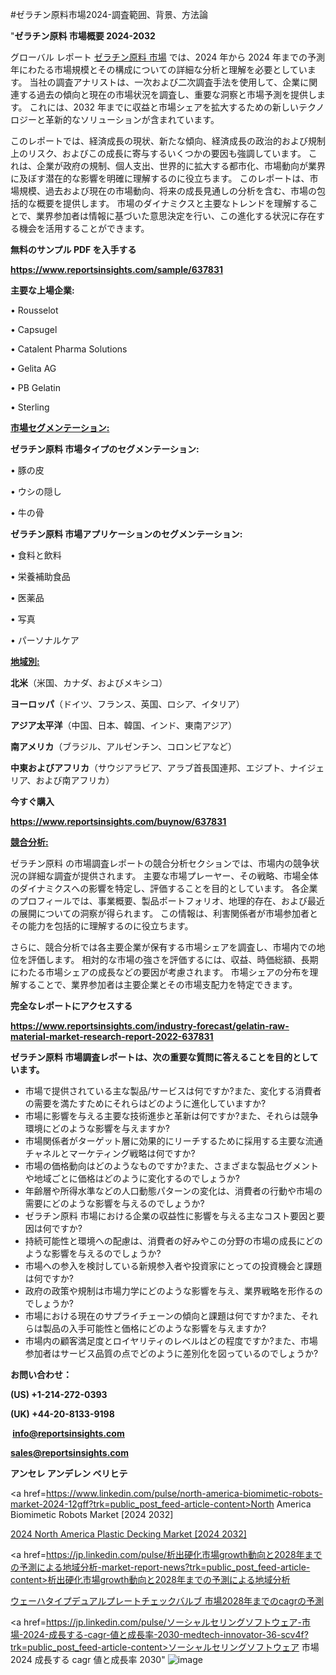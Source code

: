 #ゼラチン原料市場2024-調査範囲、背景、方法論

"<strong>ゼラチン原料 市場概要 2024-2032</strong>

グローバル レポート <a href=https://www.reportsinsights.com/sample/637831>ゼラチン原料 市場</a> では、2024 年から 2024 年までの予測年にわたる市場規模とその構成についての詳細な分析と理解を必要としています。 当社の調査アナリストは、一次および二次調査手法を使用して、企業に関連する過去の傾向と現在の市場状況を調査し、重要な洞察と市場予測を提供します。 これには、2032 年までに収益と市場シェアを拡大​​するための新しいテクノロジーと革新的なソリューションが含まれています。

このレポートでは、経済成長の現状、新たな傾向、経済成長の政治的および規制上のリスク、およびこの成長に寄与するいくつかの要因も強調しています。 これは、企業が政府の規制、個人支出、世界的に拡大する都市化、市場動向が業界に及ぼす潜在的な影響を明確に理解するのに役立ちます。 このレポートは、市場規模、過去および現在の市場動向、将来の成長見通しの分析を含む、市場の包括的な概要を提供します。 市場のダイナミクスと主要なトレンドを理解することで、業界参加者は情報に基づいた意思決定を行い、この進化する状況に存在する機会を活用することができます。

<strong><b>無料のサンプル PDF を入手する</b></strong>

<a href=https://www.reportsinsights.com/sample/637831><strong><u>https://www.reportsinsights.com/sample/637831</u></strong></a>

<strong>主要な上場企業:</strong>

• Rousselot

• Capsugel

• Catalent Pharma Solutions

• Gelita AG

• PB Gelatin

• Sterling

<strong><u>市場セグメンテーション</u></strong><strong><u>:</u></strong>

<strong>ゼラチン原料 市場タイプのセグメンテーション:</strong>

• 豚の皮

• ウシの隠し

• 牛の骨

<strong>ゼラチン原料 市場アプリケーションのセグメンテーション:</strong>

• 食料と飲料

• 栄養補助食品

• 医薬品

• 写真

• パーソナルケア

<strong><u>地域別</u></strong><strong><u>:</u></strong>

<strong>北米</strong>（米国、カナダ、およびメキシコ）

<strong>ヨーロッパ</strong>（ドイツ、フランス、英国、ロシア、イタリア）

<strong>アジア太平洋</strong>（中国、日本、韓国、インド、東南アジア）

<strong>南アメリカ</strong>（ブラジル、アルゼンチン、コロンビアなど）

<strong>中東およびアフリカ</strong>（サウジアラビア、アラブ首長国連邦、エジプト、ナイジェリア、および南アフリカ）

<strong>今すぐ購入</strong>

<a href=https://www.reportsinsights.com/buynow/637831><strong><u>https://www.reportsinsights.com/buynow/637831</u></strong></a>

<strong><u>競合分析:</u></strong>

ゼラチン原料 の市場調査レポートの競合分析セクションでは、市場内の競争状況の詳細な調査が提供されます。 主要な市場プレーヤー、その戦略、市場全体のダイナミクスへの影響を特定し、評価することを目的としています。 各企業のプロフィールでは、事業概要、製品ポートフォリオ、地理的存在、および最近の展開についての洞察が得られます。 この情報は、利害関係者が市場参加者とその能力を包括的に理解するのに役立ちます。

さらに、競合分析では各主要企業が保有する市場シェアを調査し、市場内での地位を評価します。 相対的な市場の強さを評価するには、収益、時価総額、長期にわたる市場シェアの成長などの要因が考慮されます。 市場シェアの分布を理解することで、業界参加者は主要企業とその市場支配力を特定できます。

<strong>完全なレポートにアクセスする</strong>

<a href=https://www.reportsinsights.com/industry-forecast/gelatin-raw-material-market-research-report-2022-637831><strong><u><b>https://www.reportsinsights.com/industry-forecast/gelatin-raw-material-market-research-report-2022-637831</b></u></strong></a>

<strong><b>ゼラチン原料 市場調査レポートは、次の重要な質問に答えることを目的としています。</b></strong>
<ul>
  <li>市場で提供されている主な製品/サービスは何ですか?また、変化する消費者の需要を満たすためにそれらはどのように進化していますか?</li>
  <li>市場に影響を与える主要な技術進歩と革新は何ですか?また、それらは競争環境にどのような影響を与えますか?</li>
  <li>市場関係者がターゲット層に効果的にリーチするために採用する主要な流通チャネルとマーケティング戦略は何ですか?</li>
  <li>市場の価格動向はどのようなものですか?また、さまざまな製品セグメントや地域ごとに価格はどのように変化するのでしょうか?</li>
  <li>年齢層や所得水準などの人口動態パターンの変化は、消費者の行動や市場の需要にどのような影響を与えるのでしょうか?</li>
  <li>ゼラチン原料 市場における企業の収益性に影響を与える主なコスト要因と要因は何ですか?</li>
  <li>持続可能性と環境への配慮は、消費者の好みやこの分野の市場の成長にどのような影響を与えるのでしょうか?</li>
  <li>市場への参入を検討している新規参入者や投資家にとっての投資機会と課題は何ですか?</li>
  <li>政府の政策や規制は市場力学にどのような影響を与え、業界戦略を形作るのでしょうか?</li>
  <li>市場における現在のサプライチェーンの傾向と課題は何ですか?また、それらは製品の入手可能性と価格にどのような影響を与えますか?</li>
  <li>市場内の顧客満足度とロイヤリティのレベルはどの程度ですか?また、市場参加者はサービス品質の点でどのように差別化を図っているのでしょうか?</li>
</ul>
<strong>お問い合わせ：</strong>

<strong>(US) +1-214-272-0393</strong>

<strong>(UK) +44-20-8133-9198</strong>

<strong> </strong><a href=info@reportsinsights.com><strong><u>info@reportsinsights.com</u></strong></a>

<a href=sales@reportsinsights.com><strong><u>sales@reportsinsights.com</u></strong></a>

<strong>アンセレ アンデレン ベリヒテ</strong>

<a href=https://www.linkedin.com/pulse/north-america-biomimetic-robots-market-2024-12gff?trk=public_post_feed-article-content>North America Biomimetic Robots Market [2024 2032]</a>

<a href=https://www.linkedin.com/pulse/2024-north-america-plastic-decking-market-size-cfzwf/>2024 North America Plastic Decking Market [2024 2032]</a>

<a href=https://jp.linkedin.com/pulse/析出硬化市場growth動向と2028年までの予測による地域分析-market-report-news?trk=public_post_feed-article-content>析出硬化市場growth動向と2028年までの予測による地域分析</a>

<a href=https://www.linkedin.com/pulse/ウェーハタイプデュアルプレートチェックバルブ-市場2028年までのcagrの予測-infopulse-daily-360/>ウェーハタイプデュアルプレートチェックバルブ 市場2028年までのcagrの予測</a>

<a href=https://jp.linkedin.com/pulse/ソーシャルセリングソフトウェア-市場-2024-成長する-cagr-値と成長率-2030-medtech-innovator-36-scv4f?trk=public_post_feed-article-content>ソーシャルセリングソフトウェア 市場 2024 成長する cagr 値と成長率 2030</a>"
![image](https://github.com/ahaan12367/RIMarket24/assets/158471582/dc33e70a-66d2-4dc3-b358-cf5f5af54075)
